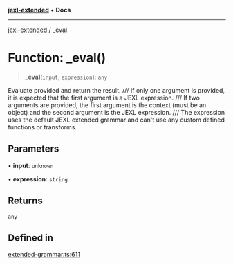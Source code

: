 [**jexl-extended**](../README.md) • **Docs**

***

[jexl-extended](../globals.md) / \_eval

# Function: \_eval()

> **\_eval**(`input`, `expression`): `any`

Evaluate provided and return the result.
       /// If only one argument is provided, it is expected that the first argument is a JEXL expression.
       /// If two arguments are provided, the first argument is the context (must be an object) and the second argument is the JEXL expression.
       /// The expression uses the default JEXL extended grammar and can't use any custom defined functions or transforms.

## Parameters

• **input**: `unknown`

• **expression**: `string`

## Returns

`any`

## Defined in

[extended-grammar.ts:611](https://github.com/nikoraes/jexl-extended/blob/db8adde102268337995e72b2224f129152316ed5/src/extended-grammar.ts#L611)
